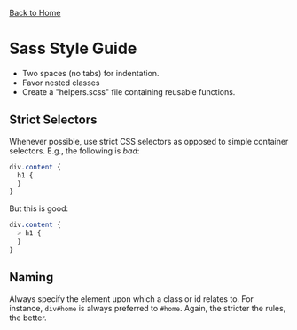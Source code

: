 [Back to Home](../../README.md)

Sass Style Guide
================

* Two spaces (no tabs) for indentation.
* Favor nested classes
* Create a "helpers.scss" file containing reusable functions.

Strict Selectors
----------------

Whenever possible, use strict CSS selectors as opposed to simple container selectors. E.g., the following is *bad*:

```sass
div.content {
  h1 {
  }
}
```

But this is good:

```sass
div.content {
  > h1 {
  }
}
```

Naming
------

Always specify the element upon which a class or id relates to. For instance, `div#home` is always preferred to `#home`. Again, the stricter the rules, the better.


